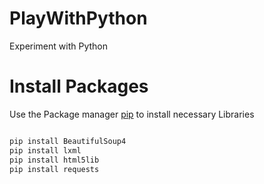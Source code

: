 # PlayWithPython

Experiment with Python

# Install Packages

Use the Package manager [pip](https://pip.pypa.io/en/stable/) to install necessary Libraries

```bash

pip install BeautifulSoup4
pip install lxml
pip install html5lib
pip install requests
```
